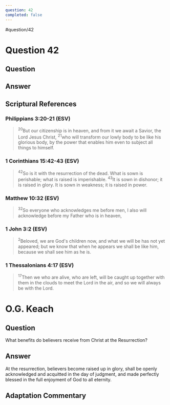 ```yaml
---
question: 42
completed: false
---
```

#question/42
# Question 42

## Question


## Answer


## Scriptural References
### Philippians 3:20-21 (ESV)
> <sup>20</sup>But our citizenship is in heaven, and from it we await a Savior, the Lord Jesus Christ,
> <sup>21</sup>who will transform our lowly body to be like his glorious body, by the power that enables him even to subject all things to himself.

### 1 Corinthians 15:42-43 (ESV)
> <sup>42</sup>So is it with the resurrection of the dead. What is sown is perishable; what is raised is imperishable.
> <sup>43</sup>It is sown in dishonor; it is raised in glory. It is sown in weakness; it is raised in power.

### Matthew 10:32 (ESV)
> <sup>32</sup>So everyone who acknowledges me before men, I also will acknowledge before my Father who is in heaven,

### 1 John 3:2 (ESV)
> <sup>2</sup>Beloved, we are God's children now, and what we will be has not yet appeared; but we know that when he appears we shall be like him, because we shall see him as he is.

### 1 Thessalonians 4:17 (ESV)
> <sup>17</sup>Then we who are alive, who are left, will be caught up together with them in the clouds to meet the Lord in the air, and so we will always be with the Lord.

# O.G. Keach
## Question
What benefits do believers receive from Christ at the Resurrection?

## Answer
At the resurrection, believers become raised up in glory, shall be openly acknowledged and acquitted in the day of judgment, and made perfectly blessed in the full enjoyment of God to all eternity.

## Adaptation Commentary
